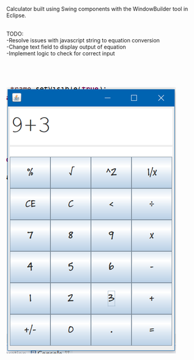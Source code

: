 Calculator built using Swing components with the WindowBuilder tool in Eclipse.
</br>
</br>

TODO:</br>
-Resolve issues with javascript string to equation conversion</br>
-Change text field to display output of equation</br>
-Implement logic to check for correct input

</br>
</br>
</br>

![Alt text](/SwingCalculatorPicture.PNG?raw=true "Title")
